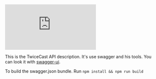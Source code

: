 [![validator_status](http://dgrechka.net/swagger_validator_content_type_proxy.php?url=https://raw.githubusercontent.com/TwiceCast/swagger/master/swagger.json)](http://petstore.swagger.io/?url=https://raw.githubusercontent.com/TwiceCast/swagger/master/swagger.json)

This is the TwiceCast API description. It's use swagger and his tools.
You can look it with [swagger-ui](http://petstore.swagger.io/?url=https://raw.githubusercontent.com/TwiceCast/swagger/master/swagger.json).

To build the swagger.json bundle. Run `npm install && npm run build`
